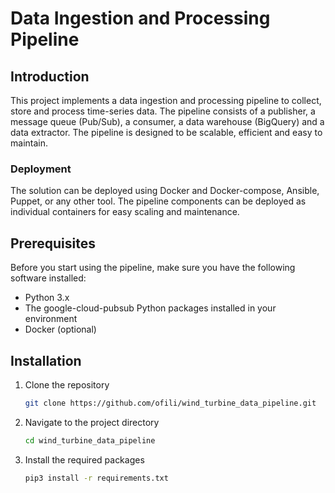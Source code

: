 # Data Ingestion and Processing Pipeline

## Introduction
This project implements a data ingestion and processing pipeline to collect, store and process time-series data. The pipeline consists of a publisher, a message queue (Pub/Sub), a consumer, a data warehouse (BigQuery) and a data extractor. The pipeline is designed to be scalable, efficient and easy to maintain.

### Deployment
The solution can be deployed using Docker and Docker-compose, Ansible, Puppet, or any other tool. The pipeline components can be deployed as individual containers for easy scaling and maintenance.

## Prerequisites
Before you start using the pipeline, make sure you have the following software installed:
- Python 3.x
- The google-cloud-pubsub Python packages installed in your environment
- Docker (optional)

## Installation
1. Clone the repository
    ```bash
    git clone https://github.com/ofili/wind_turbine_data_pipeline.git
    ```
2. Navigate to the project directory
    ```bash
    cd wind_turbine_data_pipeline
    ```
3. Install the required packages
    ```bash
    pip3 install -r requirements.txt
    ```
